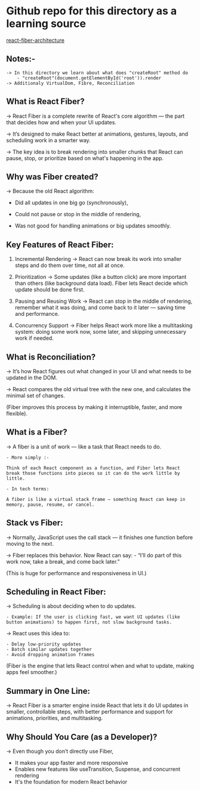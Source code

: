 # Github repo for this directory as a learning source

[react-fiber-architecture](https://github.com/acdlite/react-fiber-architecture)

## Notes:-

```
-> In this directory we learn about what does "createRoot" method do
    - "createRoot"(document.getElementById('root')).render
-> Additionaly VirtualDom, Fibre, Reconciliation
```

## What is React Fiber?

-> React Fiber is a complete rewrite of React's core algorithm — the part that decides how and when your UI updates.

-> It’s designed to make React better at animations, gestures, layouts, and scheduling work in a smarter way.

-> The key idea is to break rendering into smaller chunks that React can pause, stop, or prioritize based on what's happening in the app.

## Why was Fiber created?

-> Because the old React algorithm:

- Did all updates in one big go (synchronously),

- Could not pause or stop in the middle of rendering,

- Was not good for handling animations or big updates smoothly.

## Key Features of React Fiber:

1.  Incremental Rendering
    → React can now break its work into smaller steps and do them over time, not all at once.

2.  Prioritization
    → Some updates (like a button click) are more important than others (like background data load). Fiber lets React decide which update should be done first.

3.  Pausing and Reusing Work
    → React can stop in the middle of rendering, remember what it was doing, and come back to it later — saving time and performance.

4.  Concurrency Support
    → Fiber helps React work more like a multitasking system: doing some work now, some later, and skipping unnecessary work if needed.

## What is Reconciliation?

-> It’s how React figures out what changed in your UI and what needs to be updated in the DOM.

-> React compares the old virtual tree with the new one, and calculates the minimal set of changes.

(Fiber improves this process by making it interruptible, faster, and more flexible).

## What is a Fiber?

-> A fiber is a unit of work — like a task that React needs to do.

    - More simply :-

    Think of each React component as a function, and Fiber lets React break those functions into pieces so it can do the work little by little.

    - In tech terms:

    A fiber is like a virtual stack frame — something React can keep in memory, pause, resume, or cancel.

## Stack vs Fiber:

-> Normally, JavaScript uses the call stack — it finishes one function before moving to the next.

-> Fiber replaces this behavior. Now React can say: - “I’ll do part of this work now, take a break, and come back later.”

(This is huge for performance and responsiveness in UI.)

## Scheduling in React Fiber:

-> Scheduling is about deciding when to do updates.

    - Example: If the user is clicking fast, we want UI updates (like button animations) to happen first, not slow background tasks.

-> React uses this idea to:

    - Delay low-priority updates
    - Batch similar updates together
    - Avoid dropping animation frames

(Fiber is the engine that lets React control when and what to update, making apps feel smoother.)

## Summary in One Line:

-> React Fiber is a smarter engine inside React that lets it do UI updates in smaller, controllable steps, with better performance and support for animations, priorities, and multitasking.

## Why Should You Care (as a Developer)?

-> Even though you don’t directly use Fiber,

- It makes your app faster and more responsive
- Enables new features like useTransition, Suspense, and concurrent rendering
- It's the foundation for modern React behavior
